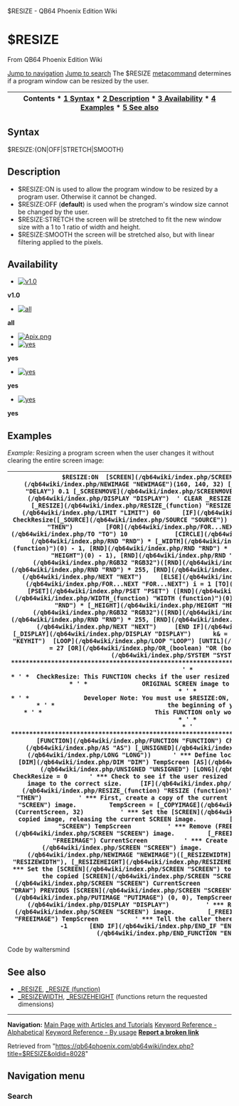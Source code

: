 


$RESIZE - QB64 Phoenix Edition Wiki








# $RESIZE



From QB64 Phoenix Edition Wiki



[Jump to navigation](#mw-head)
[Jump to search](#searchInput)
The $RESIZE [metacommand](/qb64wiki/index.php/Metacommand "Metacommand") determines if a program window can be resized by the user.


  






| Contents * [1 Syntax](#Syntax) * [2 Description](#Description) * [3 Availability](#Availability) * [4 Examples](#Examples) * [5 See also](#See_also) |
| --- |


## Syntax


$RESIZE:{ON|OFF|STRETCH|SMOOTH}
  




## Description


* $RESIZE:ON is used to allow the program window to be resized by a program user. Otherwise it cannot be changed.
* $RESIZE:OFF (**default**) is used when the program's window size cannot be changed by the user.
* $RESIZE:STRETCH the screen will be stretched to fit the new window size with a 1 to 1 ratio of width and height.
* $RESIZE:SMOOTH the screen will be stretched also, but with linear filtering applied to the pixels.


  




## Availability


* [![v1.0](/qb64wiki/images/9/91/Qb64.png)](/qb64wiki/index.php/File:Qb64.png "v1.0")

**v1.0**
* [![all](/qb64wiki/images/0/07/Qbpe.png)](/qb64wiki/index.php/File:Qbpe.png "all")

**all**
* [![Apix.png](/qb64wiki/images/5/5f/Apix.png)](/qb64wiki/index.php/File:Apix.png)
* [![yes](/qb64wiki/images/2/29/Win.png)](/qb64wiki/index.php/File:Win.png "yes")

**yes**
* [![yes](/qb64wiki/images/7/7a/Lnx.png)](/qb64wiki/index.php/File:Lnx.png "yes")

**yes**
* [![yes](/qb64wiki/images/2/22/Osx.png)](/qb64wiki/index.php/File:Osx.png "yes")

**yes**


  




## Examples


*Example:* Resizing a program screen when the user changes it without clearing the entire screen image:





| ``` $RESIZE:ON  [SCREEN](/qb64wiki/index.php/SCREEN "SCREEN") [_NEWIMAGE](/qb64wiki/index.php/NEWIMAGE "NEWIMAGE")(160, 140, 32) [_DELAY](/qb64wiki/index.php/DELAY "DELAY") 0.1 [_SCREENMOVE](/qb64wiki/index.php/SCREENMOVE "SCREENMOVE") 20, 20 [_DISPLAY](/qb64wiki/index.php/DISPLAY "DISPLAY")  ' CLEAR _RESIZE FLAG BY READING IT ONCE temp& = [_RESIZE](/qb64wiki/index.php/RESIZE_(function) "RESIZE (function)")  DO      [_LIMIT](/qb64wiki/index.php/LIMIT "LIMIT") 60      [IF](/qb64wiki/index.php/IF...THEN "IF...THEN") CheckResize([_SOURCE](/qb64wiki/index.php/SOURCE "SOURCE")) = -1 [THEN](/qb64wiki/index.php/THEN "THEN")         [FOR](/qb64wiki/index.php/FOR...NEXT "FOR...NEXT") i = 1 [TO](/qb64wiki/index.php/TO "TO") 10             [CIRCLE](/qb64wiki/index.php/CIRCLE "CIRCLE") ([RND](/qb64wiki/index.php/RND "RND") * [_WIDTH](/qb64wiki/index.php/WIDTH_(function) "WIDTH (function)")(0) - 1, [RND](/qb64wiki/index.php/RND "RND") * [_HEIGHT](/qb64wiki/index.php/HEIGHT "HEIGHT")(0) - 1), [RND](/qb64wiki/index.php/RND "RND") * 100 + 5, [_RGB32](/qb64wiki/index.php/RGB32 "RGB32")([RND](/qb64wiki/index.php/RND "RND") * 255, [RND](/qb64wiki/index.php/RND "RND") * 255, [RND](/qb64wiki/index.php/RND "RND") * 255)         [NEXT](/qb64wiki/index.php/NEXT "NEXT")     [ELSE](/qb64wiki/index.php/ELSE "ELSE")         [FOR](/qb64wiki/index.php/FOR...NEXT "FOR...NEXT") i = 1 [TO](/qb64wiki/index.php/TO "TO") 200             [PSET](/qb64wiki/index.php/PSET "PSET") ([RND](/qb64wiki/index.php/RND "RND") * [_WIDTH](/qb64wiki/index.php/WIDTH_(function) "WIDTH (function)")(0) - 1, [RND](/qb64wiki/index.php/RND "RND") * [_HEIGHT](/qb64wiki/index.php/HEIGHT "HEIGHT")(0) - 1), [_RGB32](/qb64wiki/index.php/RGB32 "RGB32")([RND](/qb64wiki/index.php/RND "RND") * 255, [RND](/qb64wiki/index.php/RND "RND") * 255, [RND](/qb64wiki/index.php/RND "RND") * 255)         [NEXT](/qb64wiki/index.php/NEXT "NEXT")     [END IF](/qb64wiki/index.php/END_IF "END IF")      [_DISPLAY](/qb64wiki/index.php/DISPLAY "DISPLAY")      k& = [_KEYHIT](/qb64wiki/index.php/KEYHIT "KEYHIT")  [LOOP](/qb64wiki/index.php/LOOP "LOOP") [UNTIL](/qb64wiki/index.php/UNTIL "UNTIL") k& = 27 [OR](/qb64wiki/index.php/OR_(boolean) "OR (boolean)") k& = 32  [SYSTEM](/qb64wiki/index.php/SYSTEM "SYSTEM")    ' ************************************************************************************************* ' *                                                                                               * ' *  CheckResize: This FUNCTION checks if the user resized the window, and if so, recreates the   * ' *               ORIGINAL SCREEN image to the new window size.                                   * ' *                                                                                               * ' *               Developer Note: You must use $RESIZE:ON, $RESIZE:SMOOTH, or $RESIZE:SMOOTH at   * ' *                               the beginning of your project for this to work.                 * ' *                               This FUNCTION only works in QB64 version 1.000 and up.          * ' *                                                                                               * ' ************************************************************************************************* [FUNCTION](/qb64wiki/index.php/FUNCTION "FUNCTION") CheckResize (CurrentScreen [AS](/qb64wiki/index.php/AS "AS") [_UNSIGNED](/qb64wiki/index.php/UNSIGNED "UNSIGNED") [LONG](/qb64wiki/index.php/LONG "LONG"))      ' *** Define local variable for temporary screen     [DIM](/qb64wiki/index.php/DIM "DIM") TempScreen [AS](/qb64wiki/index.php/AS "AS") [_UNSIGNED](/qb64wiki/index.php/UNSIGNED "UNSIGNED") [LONG](/qb64wiki/index.php/LONG "LONG")      CheckResize = 0      ' *** Check to see if the user resized the window. If so, change the SCREEN image to the correct size.     [IF](/qb64wiki/index.php/IF...THEN "IF...THEN") [_RESIZE](/qb64wiki/index.php/RESIZE_(function) "RESIZE (function)") [THEN](/qb64wiki/index.php/THEN "THEN")          ' *** First, create a copy of the current [SCREEN](/qb64wiki/index.php/SCREEN "SCREEN") image.         TempScreen = [_COPYIMAGE](/qb64wiki/index.php/COPYIMAGE "COPYIMAGE")(CurrentScreen, 32)          ' *** Set the [SCREEN](/qb64wiki/index.php/SCREEN "SCREEN") to the copied image, releasing the current SCREEN image.         [SCREEN](/qb64wiki/index.php/SCREEN "SCREEN") TempScreen          ' *** Remove (FREE) the original [SCREEN](/qb64wiki/index.php/SCREEN "SCREEN") image.         [_FREEIMAGE](/qb64wiki/index.php/FREEIMAGE "FREEIMAGE") CurrentScreen          ' *** Create a new "original" [SCREEN](/qb64wiki/index.php/SCREEN "SCREEN") image.         CurrentScreen = [_NEWIMAGE](/qb64wiki/index.php/NEWIMAGE "NEWIMAGE")([_RESIZEWIDTH](/qb64wiki/index.php/RESIZEWIDTH "RESIZEWIDTH"), [_RESIZEHEIGHT](/qb64wiki/index.php/RESIZEHEIGHT "RESIZEHEIGHT"), 32)          ' *** Set the [SCREEN](/qb64wiki/index.php/SCREEN "SCREEN") to the new "original" image, releasing the copied [SCREEN](/qb64wiki/index.php/SCREEN "SCREEN") image.         [SCREEN](/qb64wiki/index.php/SCREEN "SCREEN") CurrentScreen          '  [DRAW](/qb64wiki/index.php/DRAW "DRAW") PREVIOUS [SCREEN](/qb64wiki/index.php/SCREEN "SCREEN") ON THE NEW ONE         [_PUTIMAGE](/qb64wiki/index.php/PUTIMAGE "PUTIMAGE") (0, 0), TempScreen, CurrentScreen          [_DISPLAY](/qb64wiki/index.php/DISPLAY "DISPLAY")          ' *** Remove (FREE) the copied [SCREEN](/qb64wiki/index.php/SCREEN "SCREEN") image.         [_FREEIMAGE](/qb64wiki/index.php/FREEIMAGE "FREEIMAGE") TempScreen          ' *** Tell the caller there was a resize         CheckResize = -1      [END IF](/qb64wiki/index.php/END_IF "END IF")   [END FUNCTION](/qb64wiki/index.php/END_FUNCTION "END FUNCTION")  ``` |
| --- |


Code by waltersmind
  




## See also


* [\_RESIZE](/qb64wiki/index.php/RESIZE "RESIZE"), [\_RESIZE (function)](/qb64wiki/index.php/RESIZE_(function) "RESIZE (function)")
* [\_RESIZEWIDTH](/qb64wiki/index.php/RESIZEWIDTH "RESIZEWIDTH"), [\_RESIZEHEIGHT](/qb64wiki/index.php/RESIZEHEIGHT "RESIZEHEIGHT") (functions return the requested dimensions)


  






---


**Navigation:**
[Main Page with Articles and Tutorials](/qb64wiki/index.php/Main_Page "Main Page")
[Keyword Reference - Alphabetical](/qb64wiki/index.php/Keyword_Reference_-_Alphabetical "Keyword Reference - Alphabetical")
[Keyword Reference - By usage](/qb64wiki/index.php/Keyword_Reference_-_By_usage "Keyword Reference - By usage")
**[Report a broken link](https://qb64phoenix.com/forum/showthread.php?tid=2800)**  





Retrieved from "<https://qb64phoenix.com/qb64wiki/index.php?title=$RESIZE&oldid=8028>"




## Navigation menu








### Search





















